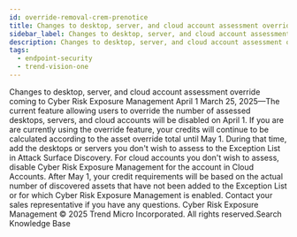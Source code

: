 ```yaml
---
id: override-removal-crem-prenotice
title: Changes to desktop, server, and cloud account assessment override coming to Cyber Risk Exposure Management April 1
sidebar_label: Changes to desktop, server, and cloud account assessment override coming to Cyber Risk Exposure Management April 1
description: Changes to desktop, server, and cloud account assessment override coming to Cyber Risk Exposure Management April 1
tags:
  - endpoint-security
  - trend-vision-one
---
```


 Changes to desktop, server, and cloud account assessment override coming to Cyber Risk Exposure Management April 1 March 25, 2025—The current feature allowing users to override the number of assessed desktops, servers, and cloud accounts will be disabled on April 1. If you are are currently using the override feature, your credits will continue to be calculated according to the asset override total until May 1. During that time, add the desktops or servers you don't wish to assess to the Exception List in Attack Surface Discovery. For cloud accounts you don't wish to assess, disable Cyber Risk Exposure Management for the account in Cloud Accounts. After May 1, your credit requirements will be based on the actual number of discovered assets that have not been added to the Exception List or for which Cyber Risk Exposure Management is enabled. Contact your sales representative if you have any questions. Cyber Risk Exposure Management © 2025 Trend Micro Incorporated. All rights reserved.Search Knowledge Base